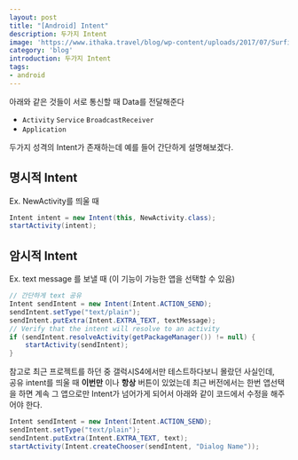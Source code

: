 ```yaml
---
layout: post
title: "[Android] Intent"
description: 두가지 Intent
image: 'https://www.ithaka.travel/blog/wp-content/uploads/2017/07/Surfing-in-Bali-740x416.jpg'
category: 'blog'
introduction: 두가지 Intent
tags:
- android
---
```


아래와 같은 것들이 서로 통신할 때 Data를 전달해준다  

* `Activity` `Service` `BroadcastReceiver`
* `Application`  

두가지 성격의 Intent가 존재하는데 예를 들어 간단하게 설명해보겠다.

## 명시적 Intent  

Ex. NewActivity를 띄울 때  

```java
Intent intent = new Intent(this, NewActivity.class);
startActivity(intent);
```

## 암시적 Intent  

Ex. text message 를 보낼 때 (이 기능이 가능한 앱을 선택할 수 있음)  

```java
// 간단하게 text 공유
Intent sendIntent = new Intent(Intent.ACTION_SEND);
sendIntent.setType("text/plain");
sendIntent.putExtra(Intent.EXTRA_TEXT, textMessage);
// Verify that the intent will resolve to an activity
if (sendIntent.resolveActivity(getPackageManager()) != null) {
    startActivity(sendIntent);
}
```

참고로 최근 프로젝트를 하던 중 갤럭시S4에서만 테스트하다보니 몰랐던 사실인데,  
공유 intent를 띄울 때 **이번만** 이나 **항상** 버튼이 있었는데 최근 버전에서는 한번 앱선택을 하면 계속 그 앱으로만 Intent가 넘어가게 되어서 아래와 같이 코드에서 수정을 해주어야 한다.

```java
Intent sendIntent = new Intent(Intent.ACTION_SEND);
sendIntent.setType("text/plain");
sendIntent.putExtra(Intent.EXTRA_TEXT, text);
startActivity(Intent.createChooser(sendIntent, "Dialog Name"));
```
